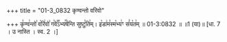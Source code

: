 +++
title = "01-3_0832 कृण्वन्तो वरिवो"

+++
कृ꣣ण्व꣢न्तो꣣ व꣡रि꣢वो꣣ ग꣢वे꣣꣬ऽभ्य꣢꣯र्षन्ति सुष्टु꣣ति꣢म्। इ꣡डा꣢म꣣स्म꣡भ्य꣢ꣳ सं꣣य꣡त꣢म् ॥ 01-3:0832 ॥ ॥1 (या)॥ [धा. 7 । उ नास्ति । स्व. 2 ।]